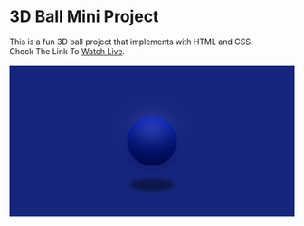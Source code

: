 # 3D Ball Mini Project
This is a fun 3D ball project that implements with HTML and CSS.<br/>
Check The Link To [Watch Live](https://mohammadkiaei.github.io/3DBall-miniproj/Index.html).
<br/>
<br/>
![3D ball](https://github.com/mohammadkiaei/3DBall-miniproj/blob/main/3d-ball.png)

